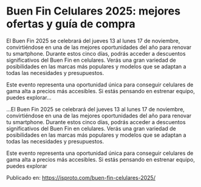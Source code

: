# Buen Fin Celulares 2025: mejores ofertas y guía de compra

El Buen Fin 2025 se celebrará del jueves 13 al lunes 17 de noviembre, convirtiéndose en una de las mejores oportunidades del año para renovar tu smartphone. Durante estos cinco días, podrás acceder a descuentos significativos del Buen Fin en celulares. Verás una gran variedad de posibilidades en las marcas más populares y modelos que se adaptan a todas las necesidades y presupuestos.



Este evento representa una oportunidad única para conseguir celulares de gama alta a precios más accesibles. Si estás pensando en estrenar equipo, puedes explorar...

...El Buen Fin 2025 se celebrará del jueves 13 al lunes 17 de noviembre, convirtiéndose en una de las mejores oportunidades del año para renovar tu smartphone. Durante estos cinco días, podrás acceder a descuentos significativos del Buen Fin en celulares. Verás una gran variedad de posibilidades en las marcas más populares y modelos que se adaptan a todas las necesidades y presupuestos.



Este evento representa una oportunidad única para conseguir celulares de gama alta a precios más accesibles. Si estás pensando en estrenar equipo, puedes explorar

Publicado en: https://isproto.com/buen-fin-celulares-2025/